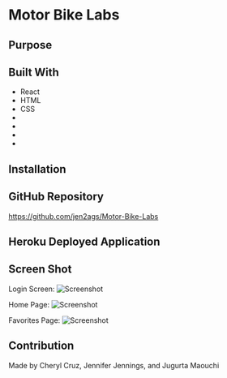 # Motor Bike Labs


## Purpose


## Built With
* React
* HTML
* CSS
* 
* 
* 
* 

## Installation



## GitHub Repository
https://github.com/jen2ags/Motor-Bike-Labs

## Heroku Deployed Application


## Screen Shot
Login Screen:
![Screenshot ]()

Home Page:
![Screenshot ]()

Favorites Page:
![Screenshot ]()

## Contribution
Made by Cheryl Cruz, Jennifer Jennings, and Jugurta Maouchi